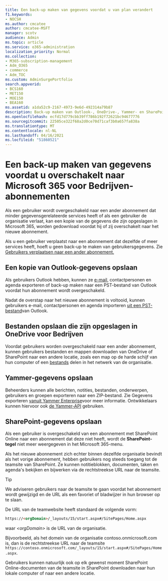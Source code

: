 ```yaml
---
title: Een back-up maken van gegevens voordat u van plan verandert
f1.keywords:
- NOCSH
ms.author: cmcatee
author: cmcatee-MSFT
manager: scotv
audience: Admin
ms.topic: article
ms.service: o365-administration
localization_priority: Normal
ms.collection:
- M365-subscription-management
- Adm_O365
- commerce
- Adm_TOC
ms.custom: AdminSurgePortfolio
search.appverid:
- BCS160
- MET150
- MOE150
- BEA160
ms.assetid: a1da52c9-2167-4973-9e6d-492314a79b87
description: Back-up maken van Outlook-, OneDrive-, Yammer- en SharePoint-inhoud voordat u Microsoft 365-abonnementen verandert.
ms.openlocfilehash: ecfd17d779cbb39ff786b192f72621bc94677776
ms.sourcegitcommit: 22505ce322f68a2d0ce70d71caf3b0a657fa838a
ms.translationtype: MT
ms.contentlocale: nl-NL
ms.lasthandoff: 04/16/2021
ms.locfileid: "51860521"
---
```

# <a name="back-up-data-before-switching-microsoft-365-for-business-plans"></a>Een back-up maken van gegevens voordat u overschakelt naar Microsoft 365 voor Bedrijven-abonnementen

Als een gebruiker wordt overgeschakeld naar een ander abonnement dat minder gegevensgerelateerde services heeft of als een gebruiker de organisatie verlaat, kan een kopie van de gegevens die zijn opgeslagen in Microsoft 365, worden gedownload voordat hij of zij overschakelt naar het nieuwe abonnement.

Als u een gebruiker verplaatst naar een abonnement dat dezelfde of meer services heeft, hoeft u geen back-up te maken van gebruikersgegevens. Zie [Gebruikers verplaatsen naar een ander abonnement.](./move-users-different-subscription.md)
  
## <a name="save-a-copy-of-outlook-information"></a>Een kopie van Outlook-gegevens opslaan

Als gebruikers Outlook hebben, kunnen ze [e-mail,](https://support.microsoft.com/office/14252b52-3075-4e9b-be4e-ff9ef1068f91) contactpersonen en agenda exporteren of back-up maken naar een PST-bestand van Outlook voordat hun abonnement wordt overgeschakeld.
  
Nadat de overstap naar het nieuwe abonnement is voltooid, kunnen gebruikers e-mail, contactpersonen en agenda importeren [uit een PST-bestand](https://support.microsoft.com/office/431a8e9a-f99f-4d5f-ae48-ded54b3440ac)van Outlook.
  
## <a name="save-files-stored-in-onedrive-for-business"></a>Bestanden opslaan die zijn opgeslagen in OneDrive voor Bedrijven

Voordat gebruikers worden overgeschakeld naar een ander abonnement, kunnen gebruikers bestanden en mappen downloaden van OneDrive of SharePoint naar een andere locatie, zoals een map op de harde schijf van hun computer of een [bestands](https://support.microsoft.com/office/5c7397b7-19c7-4893-84fe-d02e8fa5df05) delen in het netwerk van de organisatie.
  
## <a name="save-yammer-information"></a>Yammer-gegevens opslaan

Beheerders kunnen alle berichten, notities, bestanden, onderwerpen, gebruikers en groepen exporteren naar een ZIP-bestand. Zie Gegevens exporteren [vanuit Yammer Enterprise](/yammer/manage-security-and-compliance/export-yammer-enterprise-data)voor meer informatie. Ontwikkelaars kunnen hiervoor ook [de Yammer-API](https://go.microsoft.com/fwlink/p/?linkid=842495) gebruiken.
  
## <a name="how-to-save-sharepoint-information"></a>SharePoint-gegevens opslaan

Als een gebruiker is overgeschakeld van een abonnement met SharePoint Online naar een abonnement dat deze niet heeft, wordt de **SharePoint-tegel** niet meer weergegeven in het Microsoft 365-menu.
  
Als het nieuwe abonnement zich echter binnen dezelfde organisatie bevindt als het vorige abonnement, hebben gebruikers nog steeds toegang tot de teamsite van SharePoint. Ze kunnen notitieblokken, documenten, taken en agenda's bekijken en bijwerken via de rechtstreekse URL naar de teamsite.
  
> [!TIP]
> We adviseren gebruikers naar de teamsite te gaan voordat het abonnement wordt gewijzigd en de URL als een favoriet of bladwijzer in hun browser op te slaan.
  
De URL van de teamwebsite heeft standaard de volgende vorm:
  
```html
https://<orgDomain>/_layouts/15/start.aspx#/SitePages/Home.aspx
```

waar  _\<orgDomain\>_ is de URL van de organisatie.
  
Bijvoorbeeld, als het domein van de organisatie contoso.onmicrosoft.com is, dan is de rechtstreekse URL naar de teamsite `https://contoso.onmicrosoft.com/_layouts/15/start.aspx#/SitePages/Home.aspx`.
  
Gebruikers kunnen natuurlijk ook op elk gewenst moment SharePoint Online-documenten van de teamsite in SharePoint downloaden naar hun lokale computer of naar een andere locatie.